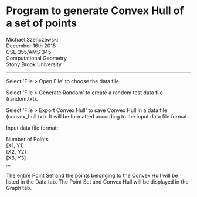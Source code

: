 # Program to generate Convex Hull of a set of points

Michael Szenczewski  
December 16th 2018  
CSE 355/AMS 345  
Computational Geometry  
Stony Brook University  

-----

Select 'File > Open File' to choose the data file.

Select 'File > Generate Random' to create a random test data file (random.txt).

Select 'File > Export Convex Hull' to save Convex Hull in a data file (convex_hull.txt). It will be formatted according to the input data file format.

Input data file format:

Number of Points  
[X1, Y1]  
[X2, Y2]  
[X3, Y3]  
...  

The entire Point Set and the points belonging to the Convex Hull will be listed in the Data tab. The Point Set and Convex Hull will be displayed in the Graph tab. 
